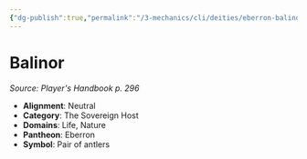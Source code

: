```yaml
---
{"dg-publish":true,"permalink":"/3-mechanics/cli/deities/eberron-balinor/","tags":["ttrpg-cli/compendium/src/5e/phb","ttrpg-cli/deity/eberron","ttrpg-cli/domain/life","ttrpg-cli/domain/nature"],"noteIcon":""}
---
```


# Balinor
*Source: Player's Handbook p. 296* 

- **Alignment**: Neutral
- **Category**: The Sovereign Host
- **Domains**: Life, Nature
- **Pantheon**: Eberron
- **Symbol**: Pair of antlers